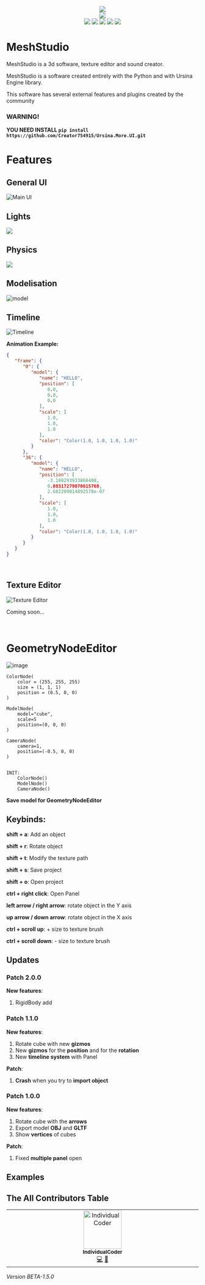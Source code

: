 <p align="center">
  <img src="icons/meshstudio_logo.png">
  <br>
  <img src="https://img.shields.io/badge/Version-1.5.0.0-green?style=for-the-badge">
  <br>
  <img src="https://img.shields.io/badge/Author-Creator754915-blue?style=flat-square">
  <img src="https://img.shields.io/badge/Open%20Source-Yes-darkgreen?style=flat-square">
  <img src="https://img.shields.io/badge/Maintained%3F-Yes-lightblue?style=flat-square">
  <img src="https://img.shields.io/badge/Written%20In-Python-darkcyan?style=flat-square">
  <img src="https://hits.seeyoufarm.com/api/count/incr/badge.svg?url=https%3A%2F%2Fgithub.com%2FCreator754915%2FMeshStudio&title=Visitors&edge_flat=false"/></a>
</p>

# MeshStudio
MeshStudio is a 3d software, texture editor and sound creator.

MeshStudio is a software created entirely with the Python and with Ursina Engine library.

This software has several external features and plugins created by the community

### **WARNING!** 

**YOU NEED INSTALL ```pip install https://github.com/Creator754915/Ursina.More.UI.git```**

# Features

<h2>General UI</h2>

![Main UI](https://github.com/Creator754915/MeshStudio/assets/106489587/594d9224-5d48-42aa-aea6-8b295c743d05)


<h2>Lights</h2>

<img src="Features/lights.png">

<h2>Physics</h2>

<img src="Features/physics.png">

<h2>Modelisation</h2>

![model](https://github.com/Creator754915/MeshStudio/assets/106489587/47d05ec8-ba7e-45b2-ae47-f624e8691627)

<h2>Timeline</h2>

![Timeline](https://github.com/Creator754915/MeshStudio/assets/106489587/88f59e51-8996-432a-a636-745f3b45d85c)

**Animation Example:**

```json
{
   "frame": {
      "0": {
         "model": {
            "name": "HELLO",
            "position": [
               0.0,
               0.0,
               0.0
            ],
            "scale": [
               1.0,
               1.0,
               1.0
            ],
            "color": "Color(1.0, 1.0, 1.0, 1.0)"
         }
      },
      "36": {
         "model": {
            "name": "HELLO",
            "position": [
               -3.188293933868408,
               0.08317279070615768,
               2.682209014892578e-07
            ],
            "scale": [
               1.0,
               1.0,
               1.0
            ],
            "color": "Color(1.0, 1.0, 1.0, 1.0)"
         }
      }
   }
}
```

<br>

<h2>Texture Editor</h2>

![Texture Editor](https://github.com/Creator754915/MeshStudio/assets/106489587/82d9cae4-7b41-4da3-8009-9d6dc23063e8)

<p>Coming soon...</p>

<br>

# GeometryNodeEditor

![image](https://github.com/Creator754915/MeshStudio/assets/106489587/ef4122e5-5047-4ae9-8385-a52e6e2ce00a)

```
ColorNode(
    color = (255, 255, 255)
    size = (1, 1, 1)
    position = (0.5, 0, 0)
)
    
ModelNode(
    model="cube",
    scale=5
    position=(0, 0, 0)
)

CameraNode(
    camera=1,
    position=(-0.5, 0, 0)
)


INIT:
    ColorNode()
    ModelNode()
    CameraNode()
```

**Save model for GeometryNodeEditor**


## Keybinds:

  **shift + a**: Add an object

  **shift + r**: Rotate object
  
  **shift + t**: Modify the texture path
  
  **shift + s**: Save project
  
  **shift + o**: Open project

  **ctrl + right click**: Open Panel

  **left arrow / right arrow**: rotate object in the Y axis

  **up arrow / down arrow**: rotate object in the X axis

  **ctrl + scroll up**: + size to texture brush
  
  **ctrl + scroll down**: - size to texture brush

## Updates

### Patch 2.0.0
**New features**:
  1. RigidBody add

### Patch 1.1.0

**New features**:
   1. Rotate cube with new **gizmos**
   2. New **gizmos** for the **position** and for the **rotation**
   3. New **timeline system** with Panel

**Patch**:
   1. **Crash** when you try to **import object**


### Patch 1.0.0

**New features**:
   1. Rotate cube with the **arrows**
   2. Export model **OBJ** and **GLTF**
   3. Show **vertices** of cubes 

**Patch**:
   1. Fixed **multiple panel** open

## Examples

## The All Contributors Table

<table>
  <tbody>
    <tr>
      <td align="center" valign="top" width="14.28%"><a><img src="https://avatars.githubusercontent.com/u/121798131?v=4" width="100px;" alt="IndividualCoder"/><br /><sub><b>IndividualCoder</b></sub></a><br /><a href="https://github.com/IndividualCoder" title="Developper">💻</a> <a href="#talk-kentcdodds" title="Talks">📢</a></td>
    </tr>
  </tbody>
</table>


*Version BETA-1.5.0*
